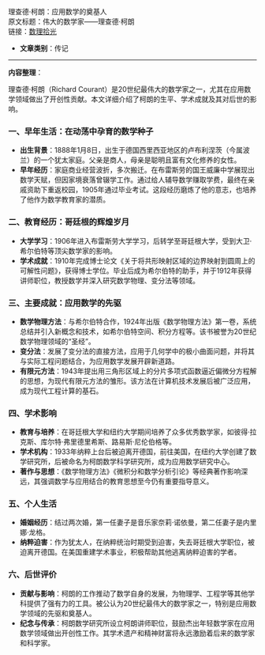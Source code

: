 理查德·柯朗：应用数学的奠基人  
  原文标题：伟大的数学家——理查德·柯朗  
  链接：[数理拾光](https://mp.weixin.qq.com/s/_rkzzdYgGLnup_apwdVGCg)  

- **文章类别**：传记  

---

**内容整理**：  

理查德·柯朗（Richard Courant）是20世纪最伟大的数学家之一，尤其在应用数学领域做出了开创性贡献。本文详细介绍了柯朗的生平、学术成就及其对后世的影响。  

### 一、早年生活：在动荡中孕育的数学种子  
- **出生背景**：1888年1月8日，出生于德国西里西亚地区的卢布利涅茨（今属波兰）的一个犹太家庭。父亲是商人，母亲是聪明且富有文化修养的女性。  
- **早年经历**：家庭商业经营波折，多次搬迁。在布雷斯劳的国王威廉中学展现出数学天赋，但因家境衰落曾辍学工作。通过给人辅导数学赚取学费，最终在亲戚资助下重返校园，1905年通过毕业考试。这段经历磨炼了他的意志，也培养了他作为数学教育家的潜质。  

### 二、教育经历：哥廷根的辉煌岁月  
- **大学学习**：1906年进入布雷斯劳大学学习，后转学至哥廷根大学，受到大卫·希尔伯特等顶尖数学家的影响。  
- **学术成就**：1910年完成博士论文《关于将共形映射区域的边界映射到圆周上的可解性问题》，获得博士学位。毕业后成为希尔伯特的助手，并于1912年获得讲师职位，教授数学并深入研究数学物理、变分法等领域。  

### 三、主要成就：应用数学的先驱  
- **数学物理方法**：与希尔伯特合作，1924年出版《数学物理方法》第一卷，系统总结并引入新概念和技术，如希尔伯特空间、积分方程等。该书被誉为20世纪数学物理领域的“圣经”。  
- **变分法**：发展了变分法的直接方法，应用于几何学中的极小曲面问题，并将其与实际工程问题结合，为应用数学发展开辟新道路。  
- **有限元方法**：1943年提出用三角形区域上的分片多项式函数逼近偏微分方程解的思想，为现代有限元方法的雏形。该方法在计算机技术发展后被广泛应用，成为现代工程计算的基石。  

### 四、学术影响  
- **教育与培养**：在哥廷根大学和纽约大学期间培养了众多优秀数学家，如彼得·拉克斯、库尔特·弗里德里希斯、路易斯·尼伦伯格等。  
- **学术机构**：1933年纳粹上台后被迫离开德国，前往美国，在纽约大学创建了数学研究所，后被命名为柯朗数学科学研究所，成为应用数学研究中心。  
- **著作与思想**：《数学物理方法》《微积分和数学分析引论》等经典著作影响深远，其强调数学与应用结合的教育思想至今仍有重要指导意义。  

### 五、个人生活  
- **婚姻经历**：结过两次婚，第一任妻子是音乐家奈莉·诺依曼，第二任妻子是内里娜·龙格。  
- **纳粹迫害**：作为犹太人，在纳粹统治时期受到迫害，失去哥廷根大学职位，被迫离开德国。在美国重建学术事业，积极帮助其他逃离纳粹迫害的学者。  

### 六、后世评价  
- **贡献与影响**：柯朗的工作推动了数学自身的发展，为物理学、工程学等其他学科提供了强有力的工具。被公认为20世纪最伟大的数学家之一，特别是应用数学领域的先驱和奠基人。  
- **纪念与传承**：柯朗数学研究所设立柯朗讲师职位，鼓励杰出年轻数学家在应用数学领域做出开创性工作。其学术遗产和精神财富将永远激励着后来的数学家和科学家。  
